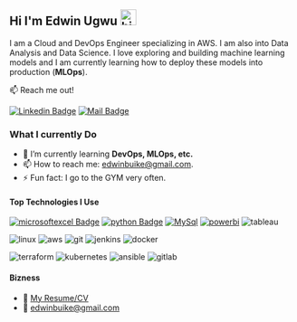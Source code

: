 ## Hi I'm Edwin Ugwu <img src="https://user-images.githubusercontent.com/1303154/88677602-1635ba80-d120-11ea-84d8-d263ba5fc3c0.gif" width="28px" height="28px" alt="hi">


I am a Cloud and DevOps Engineer specializing in AWS. I am also into Data Analysis and Data Science. I love exploring and building machine learning models and I am currently learning how to deploy these models into production (**MLOps**).

:mailbox: Reach me out!

[![Linkedin Badge](https://img.shields.io/badge/-Edwin-0e76a8?style=flat&labelColor=0e76a8&logo=linkedin&logoColor=white)](https://www.linkedin.com/in/edwin-ugwu/) [![Mail Badge](https://img.shields.io/badge/-edwinugwu-c0392b?style=flat&labelColor=c0392b&logo=gmail&logoColor=white)](mailto:edwinbuike@gmail.com)


<!-- TODO: Add last video link -->

### What I currently Do

- 🌱 I’m currently learning **DevOps, MLOps, etc.**
- 📫 How to reach me: edwinbuike@gmail.com.
- ⚡ Fun fact: I go to the GYM very often.

#### Top Technologies I Use

<!-- TODO: Make technologies links takes you to repositories -->

[![microsoftexcel Badge](https://img.shields.io/badge/-excel-217346?style=for-the-badge&labelColor=black&logo=microsoftexcel&logoColor=217346)](#) [![python Badge](https://img.shields.io/badge/-python-3776AB?style=for-the-badge&labelColor=black&logo=python&logoColor=3776AB)](#) [![MySql](https://img.shields.io/badge/-mysql-4479A1?style=for-the-badge&labelColor=black&logo=mysql&logoColor=white)](#) [![powerbi](https://img.shields.io/badge/-powerbi-F2C811?style=for-the-badge&labelColor=black&logo=powerbi&logoColor=F2C811)](#) ![tableau](https://img.shields.io/badge/-tableau-E97627?style=for-the-badge&labelColor=black&logo=tableau&logoColor=E97627)

![linux][linux] ![aws][aws] ![git][git] ![jenkins][jenkins] ![docker][docker] 

![terraform][terraform] ![kubernetes][kubernetes] ![ansible][ansible] ![gitlab][gitlab]


#### Bizness
- :paperclip: [My Resume/CV](https://github.com/uedwinc/)
- :email: edwinbuike@gmail.com

<!-- Links in File  -->
[linux]: <https://img.shields.io/badge/linux-FCC624?style=for-the-badge&labelColor=black&logo=linux&logoColor=FCC624>
[aws]: <https://img.shields.io/badge/amazonaws-232F3E?style=for-the-badge&labelColor=black&logo=amazonaws&logoColor=white>
[git]: <https://img.shields.io/badge/git-F05032?style=for-the-badge&labelColor=black&logo=git&logoColor=F05032>
[jenkins]: <https://img.shields.io/badge/jenkins-D24939?style=for-the-badge&labelColor=black&logo=jenkins&logoColor=D24939>
[docker]: <https://img.shields.io/badge/docker-2496ED?style=for-the-badge&labelColor=black&logo=docker&logoColor=2496ED>
[terraform]: <https://img.shields.io/badge/terraform-844FBA?style=for-the-badge&labelColor=black&logo=terraform&logoColor=#844FBA>
[kubernetes]: <https://img.shields.io/badge/kubernetes-326CE5?style=for-the-badge&labelColor=black&logo=kubernetes&logoColor=326CE5>
[ansible]: <https://img.shields.io/badge/ansible-EE0000?style=for-the-badge&labelColor=black&logo=ansible&logoColor=EE0000>
[gitlab]: <https://img.shields.io/badge/gitlab-FC6D26?style=for-the-badge&labelColor=black&logo=gitlab&logoColor=FC6D26>
